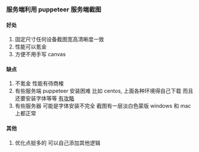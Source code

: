 ### 服务端利用 puppeteer 服务端截图

#### 好处

1. 固定尺寸任何设备截图宽高清晰度一致
2. 性能可以氪金
3. 方便不用手写 canvas

#### 缺点

1. 不氪金 性能有待商榷
2. 有些服务端 puppeteer 安装困难 比如 centos, 上面各种环境得自己下载 而且还要安装字体等等 [有攻略](https://blog.csdn.net/baidu_14963173/article/details/98480199)
3. 有些服务器 可能是字体安装不完全 截图有一层淡白色蒙版 windows 和 mac 上都正常

#### 其他

1. 优化点挺多的 可以自己添加其他逻辑
